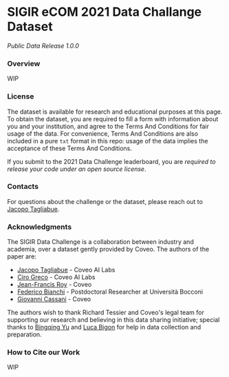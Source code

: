 # SIGIR eCOM 2021 Data Challange Dataset
_Public Data Release 1.0.0_

### Overview
WIP

### License

The dataset is available for research and educational purposes at this page. To obtain the dataset, you are required to fill a form with information about you and your institution, and agree to the Terms And Conditions for fair usage of the data. For convenience, Terms And Conditions are also included in a pure `txt` format in this repo: usage of the data implies the acceptance of these Terms And Conditions. 

If you submit to the 2021 Data Challenge leaderboard, you are _required to release your code under an open source license_.

### Contacts

For questions about the challenge or the dataset, please reach out to [Jacopo Tagliabue](https://www.linkedin.com/in/jacopotagliabue/).

### Acknowledgments
The SIGIR Data Challenge is a collaboration between industry and academia, over a dataset gently provided by Coveo.
The authors of the paper are:


* [Jacopo Tagliabue](https://www.linkedin.com/in/jacopotagliabue/) - Coveo AI Labs
* [Ciro Greco](https://www.linkedin.com/in/cirogreco/) - Coveo AI Labs
* [Jean-Francis Roy](https://www.linkedin.com/in/jeanfrancisroy/) - Coveo
* [Federico Bianchi](https://www.linkedin.com/in/federico-bianchi-3b7998121/) - Postdoctoral Researcher at Università Bocconi
* [Giovanni Cassani](https://giovannicassani.github.io/) - Coveo

The authors wish to thank Richard Tessier and Coveo's legal team for supporting our research and believing in 
this data sharing initiative; special thanks to [Bingqing Yu](https://www.linkedin.com/in/bingqing-christine-yu/) and 
[Luca Bigon](https://www.linkedin.com/in/bigluck/) for help in data collection and preparation.

### How to Cite our Work

WIP

